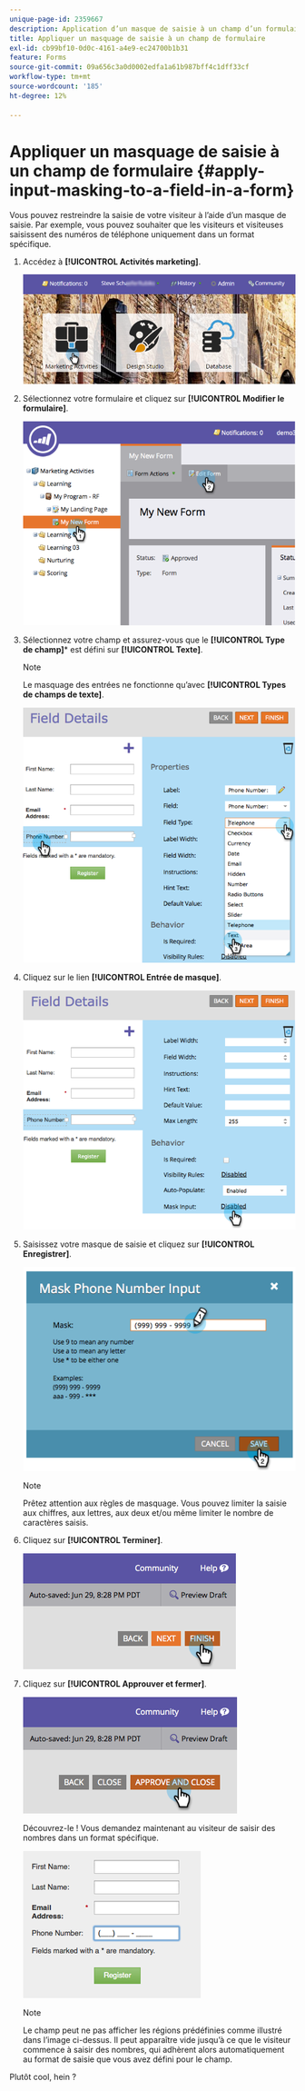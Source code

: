 ```yaml
---
unique-page-id: 2359667
description: Application d’un masque de saisie à un champ d’un formulaire - Documents Marketo - Documentation du produit
title: Appliquer un masquage de saisie à un champ de formulaire
exl-id: cb99bf10-0d0c-4161-a4e9-ec24700b1b31
feature: Forms
source-git-commit: 09a656c3a0d0002edfa1a61b987bff4c1dff33cf
workflow-type: tm+mt
source-wordcount: '185'
ht-degree: 12%

---
```


# Appliquer un masquage de saisie à un champ de formulaire {#apply-input-masking-to-a-field-in-a-form}

Vous pouvez restreindre la saisie de votre visiteur à l’aide d’un masque de saisie. Par exemple, vous pouvez souhaiter que les visiteurs et visiteuses saisissent des numéros de téléphone uniquement dans un format spécifique.

1. Accédez à **[!UICONTROL Activités marketing]**.

   ![](assets/login-marketing-activities-4.png)

1. Sélectionnez votre formulaire et cliquez sur **[!UICONTROL Modifier le formulaire]**.

   ![](assets/image2014-9-15-13-3a40-3a44.png)

1. Sélectionnez votre champ et assurez-vous que le **[!UICONTROL Type de champ]*** est défini sur **[!UICONTROL Texte]**.

   >[!NOTE]
   >
   >Le masquage des entrées ne fonctionne qu’avec **[!UICONTROL Types de champs de texte]**.

   ![](assets/image2014-9-15-13-3a40-3a53.png)

1. Cliquez sur le lien **[!UICONTROL Entrée de masque]**.

   ![](assets/image2014-9-15-13-3a41-3a3.png)

1. Saisissez votre masque de saisie et cliquez sur **[!UICONTROL Enregistrer]**.

   ![](assets/image2014-9-15-13-3a41-3a14.png)

   >[!NOTE]
   >
   >Prêtez attention aux règles de masquage. Vous pouvez limiter la saisie aux chiffres, aux lettres, aux deux et/ou même limiter le nombre de caractères saisis.

1. Cliquez sur **[!UICONTROL Terminer]**.

   ![](assets/image2014-9-15-13-3a41-3a22.png)

1. Cliquez sur **[!UICONTROL Approuver et fermer]**.

   ![](assets/image2014-9-15-13-3a41-3a28.png)

   Découvrez-le ! Vous demandez maintenant au visiteur de saisir des nombres dans un format spécifique.

   ![](assets/image2014-9-15-13-3a41-3a39.png)

   >[!NOTE]
   >
   >Le champ peut ne pas afficher les régions prédéfinies comme illustré dans l’image ci-dessus. Il peut apparaître vide jusqu’à ce que le visiteur commence à saisir des nombres, qui adhèrent alors automatiquement au format de saisie que vous avez défini pour le champ.

Plutôt cool, hein ?
